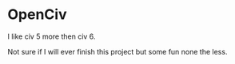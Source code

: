 
# OpenCiv

I like civ 5 more then civ 6.

Not sure if I will ever finish this project but some fun none the less.

